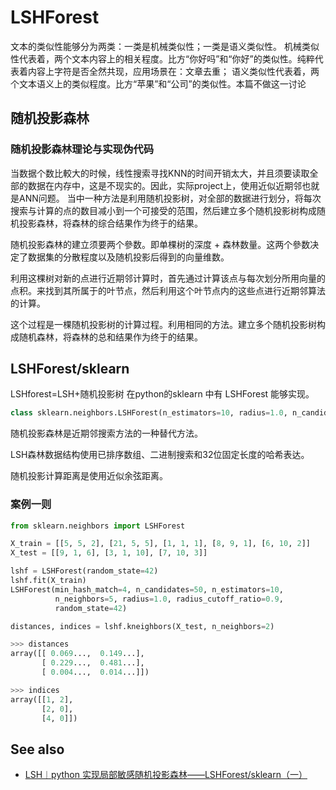 # LSHForest

文本的类似性能够分为两类：一类是机械类似性；一类是语义类似性。
机械类似性代表着，两个文本内容上的相关程度。比方“你好吗”和“你好”的类似性。纯粹代表着内容上字符是否全然共现，应用场景在：文章去重；
语义类似性代表着，两个文本语义上的类似程度。比方“苹果”和“公司”的类似性。本篇不做这一讨论

## 随机投影森林

### 随机投影森林理论与实现伪代码

当数据个数比較大的时候，线性搜索寻找KNN的时间开销太大，并且须要读取全部的数据在内存中，这是不现实的。因此，实际project上，使用近似近期邻也就是ANN问题。
当中一种方法是利用随机投影树，对全部的数据进行划分，将每次搜索与计算的点的数目减小到一个可接受的范围，然后建立多个随机投影树构成随机投影森林，将森林的综合结果作为终于的结果。

随机投影森林的建立须要两个參数。即单棵树的深度 + 森林数量。这两个參数决定了数据集的分散程度以及随机投影后得到的向量维数。

利用这棵树对新的点进行近期邻计算时，首先通过计算该点与每次划分所用向量的点积。来找到其所属于的叶节点，然后利用这个叶节点内的这些点进行近期邻算法的计算。

这个过程是一棵随机投影树的计算过程。利用相同的方法。建立多个随机投影树构成随机森林，将森林的总和结果作为终于的结果。

## LSHForest/sklearn

LSHforest=LSH+随机投影树
在python的sklearn 中有 LSHForest 能够实现。

```python
class sklearn.neighbors.LSHForest(n_estimators=10, radius=1.0, n_candidates=50, n_neighbors=5, min_hash_match=4, radius_cutoff_ratio=0.9, random_state=None)
```

随机投影森林是近期邻搜索方法的一种替代方法。

LSH森林数据结构使用已排序数组、二进制搜索和32位固定长度的哈希表达。

随机投影计算距离是使用近似余弦距离。

### 案例一则

```python
from sklearn.neighbors import LSHForest

X_train = [[5, 5, 2], [21, 5, 5], [1, 1, 1], [8, 9, 1], [6, 10, 2]]
X_test = [[9, 1, 6], [3, 1, 10], [7, 10, 3]]

lshf = LSHForest(random_state=42)
lshf.fit(X_train)  
LSHForest(min_hash_match=4, n_candidates=50, n_estimators=10,
          n_neighbors=5, radius=1.0, radius_cutoff_ratio=0.9,
          random_state=42)

distances, indices = lshf.kneighbors(X_test, n_neighbors=2)

>>> distances                                        
array([[ 0.069...,  0.149...],
       [ 0.229...,  0.481...],
       [ 0.004...,  0.014...]])

>>> indices
array([[1, 2],
       [2, 0],
       [4, 0]])
```


## See also

- [LSH︱python 实现局部敏感随机投影森林——LSHForest/sklearn（一）](https://www.cnblogs.com/zhchoutai/p/8277181.html)